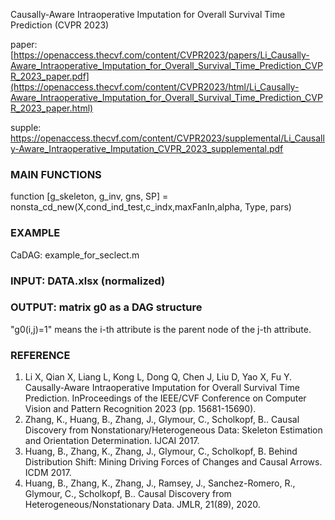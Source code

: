 Causally-Aware Intraoperative Imputation for Overall Survival Time Prediction (CVPR 2023)

paper: [https://openaccess.thecvf.com/content/CVPR2023/papers/Li_Causally-Aware_Intraoperative_Imputation_for_Overall_Survival_Time_Prediction_CVPR_2023_paper.pdf](https://openaccess.thecvf.com/content/CVPR2023/html/Li_Causally-Aware_Intraoperative_Imputation_for_Overall_Survival_Time_Prediction_CVPR_2023_paper.html)

supple: https://openaccess.thecvf.com/content/CVPR2023/supplemental/Li_Causally-Aware_Intraoperative_Imputation_CVPR_2023_supplemental.pdf

### MAIN FUNCTIONS
function [g_skeleton, g_inv, gns, SP] = nonsta_cd_new(X,cond_ind_test,c_indx,maxFanIn,alpha, Type, pars)

 ### EXAMPLE 
CaDAG: example_for_seclect.m

### INPUT:  DATA.xlsx (normalized)
### OUTPUT: matrix g0 as a DAG structure
"g0(i,j)=1" means the i-th attribute is the parent node of the j-th attribute.

### REFERENCE
1.  Li X, Qian X, Liang L, Kong L, Dong Q, Chen J, Liu D, Yao X, Fu Y. Causally-Aware Intraoperative Imputation for Overall Survival Time Prediction. InProceedings of the IEEE/CVF Conference on Computer Vision and Pattern Recognition 2023 (pp. 15681-15690).
2.  Zhang, K., Huang, B., Zhang, J., Glymour, C., Scholkopf, B.. Causal Discovery from Nonstationary/Heterogeneous Data: Skeleton Estimation and Orientation Determination. IJCAI 2017.
3.  Huang, B., Zhang, K., Zhang, J., Glymour, C., Scholkopf, B. Behind Distribution Shift: Mining Driving Forces of Changes and Causal Arrows. ICDM 2017.
4.  Huang, B., Zhang, K., Zhang, J., Ramsey, J., Sanchez-Romero, R., Glymour, C., Scholkopf, B.. Causal Discovery from Heterogeneous/Nonstationary Data. JMLR, 21(89), 2020.

